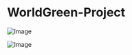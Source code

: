 # WorldGreen-Project
![Image](https://github.com/user-attachments/assets/46310f67-f201-47f0-83c7-fa11834cc799)

![Image](https://github.com/user-attachments/assets/20a469ed-b29b-451e-8604-c0964de62fed)
